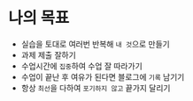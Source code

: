 # 나의 목표

- 실습을 토대로 여러번 반복해 `내 것`으로 만들기
- 과제 제출 잘하기
- 수업시간에 `집중`하여 수업 잘 따라가기
- 수업이 끝난 후 여유가 된다면 블로그에 `기록` 남기기
- 항상 `최선`을 다하여 `포기하지 않고` 끝가지 달리기
